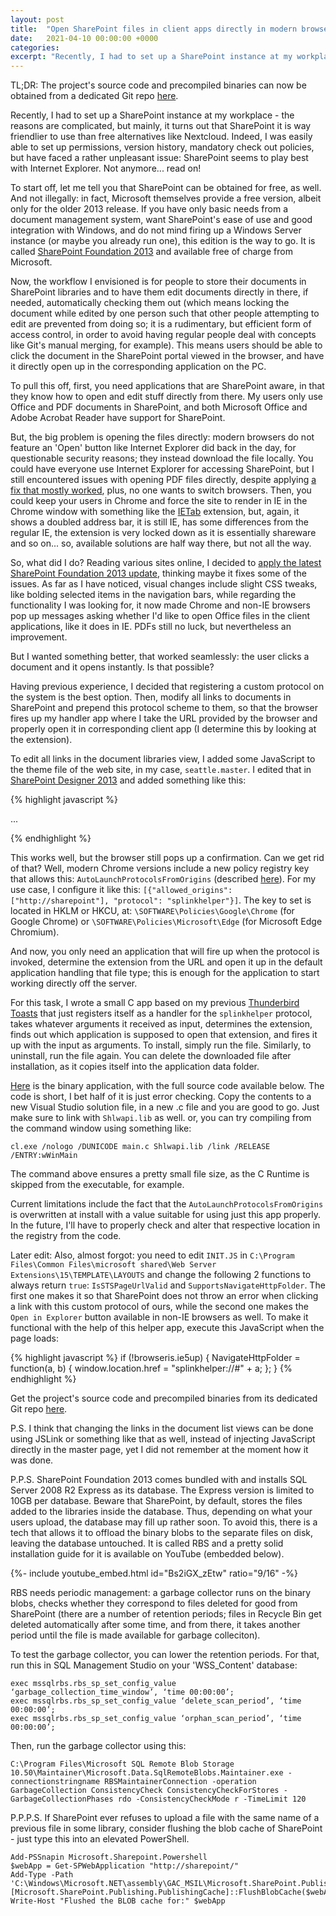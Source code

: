 ```yaml
---
layout: post
title:  "Open SharePoint files in client apps directly in modern browsers"
date:   2021-04-10 00:00:00 +0000
categories: 
excerpt: "Recently, I had to set up a SharePoint instance at my workplace - the reasons are complicated, but mainly, it turns out that SharePoint it is way friendlier to use than free alternatives like Nextcloud. Indeed, I was easily able to set up permissions, version history, mandatory check out policies, but have faced a rather unpleasant issue: SharePoint seems to play best with Internet Explorer. Not anymore... read on!"
---
```


TL;DR: The project's source code and precompiled binaries can now be obtained from a dedicated Git repo [here](https://github.com/valinet/SharePointLinkHelper).

Recently, I had to set up a SharePoint instance at my workplace - the reasons are complicated, but mainly, it turns out that SharePoint it is way friendlier to use than free alternatives like Nextcloud. Indeed, I was easily able to set up permissions, version history, mandatory check out policies, but have faced a rather unpleasant issue: SharePoint seems to play best with Internet Explorer. Not anymore... read on!

To start off, let me tell you that SharePoint can be obtained for free, as well. And not illegally: in fact, Microsoft themselves provide a free version, albeit only for the older 2013 release. If you have only basic needs from a document management system, want SharePoint's ease of use and good integration with Windows, and do not mind firing up a Windows Server instance (or maybe you already run one), this edition is the way to go. It is called [SharePoint Foundation 2013](https://www.microsoft.com/en-us/download/details.aspx?id=42039) and available free of charge from Microsoft.

Now, the workflow I envisioned is for people to store their documents in SharePoint libraries and to have them edit documents directly in there, if needed, automatically checking them out (which means locking the document while edited by one person such that other people attempting to edit are prevented from doing so; it is a rudimentary, but efficient form of access control, in order to avoid having regular people deal with concepts like Git's manual merging, for example). This means users should be able to click the document in the SharePoint portal viewed in the browser, and have it directly open up in the corresponding application on the PC.

To pull this off, first, you need applications that are SharePoint aware, in that they know how to open and edit stuff directly from there. My users only use Office and PDF documents in SharePoint, and both Microsoft Office and Adobe Acrobat Reader have support for SharePoint.

But, the big problem is opening the files directly: modern browsers do not feature an 'Open' button like Internet Explorer did back in the day, for questionable security reasons; they instead download the file locally. You could have everyone use Internet Explorer for accessing SharePoint, but I still encountered issues with opening PDF files directly, despite applying [a fix that mostly worked](https://community.adobe.com/t5/enterprise-teams/sharepoint-2013-pdf-check-out-and-open-option/td-p/5833645), plus, no one wants to switch browsers. Then, you could keep your users in Chrome and force the site to render in IE in the Chrome window with something like the [IETab](https://chrome.google.com/webstore/detail/ie-tab/hehijbfgiekmjfkfjpbkbammjbdenadd?hl=ro) extension, but, again, it shows a doubled address bar, it is still IE, has some differences from the regular IE, the extension is very locked down as it is essentially shareware and so on... so, available solutions are half way there, but not all the way.

So, what did I do? Reading various sites online, I decided to [apply the latest SharePoint Foundation 2013 update](https://support.microsoft.com/en-us/topic/march-9-2021-cumulative-update-for-sharepoint-foundation-2013-kb4493235-2d0d8fab-562c-a16b-81a9-cbe51c8f5c3d), thinking maybe it fixes some of the issues. As far as I have noticed, visual changes include slight CSS tweaks, like bolding selected items in the navigation bars, while regarding the functionality I was looking for, it now made Chrome and non-IE browsers pop up messages asking whether I'd like to open Office files in the client applications, like it does in IE. PDFs still no luck, but nevertheless an improvement.

But I wanted something better, that worked seamlessly: the user clicks a document and it opens instantly. Is that possible?

Having previous experience, I decided that registering a custom protocol on the system is the best option. Then, modify all links to documents in SharePoint and prepend this protocol scheme to them, so that the browser fires up my handler app where I take the URL provided by the browser and properly open it in corresponding client app (I determine this by looking at the extension).

To edit all links in the document libraries view, I added some JavaScript to the theme file of the web site, in my case, `seattle.master`. I edited that in [SharePoint Designer 2013](https://www.microsoft.com/en-us/download/details.aspx?id=35491) and added something like this:

{% highlight javascript %}
<script>
function LoadFunc(){
if (document.getElementById("Ribbon.Document-title"))
{
	var app_elems = document.getElementsByClassName("ms-vb");
	for (var i = 0; i < app_elems.length; i++)
	{
		app_elems[i].setAttribute("app", "");
	}
	var link_elems = document.getElementsByClassName("ms-listlink");
	for (var i = 0; i < link_elems.length; i++)
	{
		link_elems[i].setAttribute("href", "splinkhelper://" + link_elems[i].href);
	}
}
</script>
...
<body onload="LoadFunc();">
{% endhighlight %}

This works well, but the browser still pops up a confirmation. Can we get rid of that? Well, modern Chrome versions include a new policy registry key that allows this: `AutoLaunchProtocolsFromOrigins` (described [here](https://docs.microsoft.com/en-us/deployedge/microsoft-edge-policies)). For my use case, I configure it like this: `[{"allowed_origins": ["http://sharepoint"], "protocol": "splinkhelper"}]`. The key to set is located in HKLM or HKCU, at: `\SOFTWARE\Policies\Google\Chrome` (for Google Chrome) or `\SOFTWARE\Policies\Microsoft\Edge` (for Microsoft Edge Chromium).

And now, you only need an application that will fire up when the protocol is invoked, determine the extension from the URL and open it up in the default application handling that file type; this is enough for the application to start working directly off the server.

For this task, I wrote a small C app based on my previous [Thunderbird Toasts](https://github.com/valinet/ThunderbirdToasts/) that just registers itself as a handler for the `splinkhelper` protocol, takes whatever arguments it received as input, determines the extension, finds out which application is supposed to open that extension, and fires it up with the input as arguments. To install, simply run the file. Similarly, to uninstall, run the file again. You can delete the downloaded file after  installation, as it copies itself into the application data folder.

[Here]() is the binary application, with the full source code available below. The code is short, I bet half of it is just error checking. Copy the contents to a new Visual Studio solution file, in a new .c file and you are good to go. Just make sure to link with `Shlwapi.lib` as well. or, you can try compiling from the command window using something like:

`cl.exe /nologo /DUNICODE main.c Shlwapi.lib /link /RELEASE /ENTRY:wWinMain`

The command above ensures a pretty small file size, as the C Runtime is skipped from the executable, for example. 

Current limitations include the fact that the `AutoLaunchProtocolsFromOrigins` is overwritten at install with a value suitable for using just this app properly. In the future, I'll have to properly check and alter that respective location in the registry from the code.

Later edit: Also, almost forgot: you need to edit `INIT.JS` in `C:\Program Files\Common Files\microsoft shared\Web Server Extensions\15\TEMPLATE\LAYOUTS` and change the following 2 functions to always return `true`: `IsSTSPageUrlValid` and `SupportsNavigateHttpFolder`. The first one makes it so that SharePoint does not throw an error when clicking a link with this custom protocol of ours, while the second one makes the `Open in Explorer` button available in non-IE browsers as well. To make it functional with the help of this helper app, execute this JavaScript when the page loads:

{% highlight javascript %}
if (!browseris.ie5up)
{
	NavigateHttpFolder = function(a, b) { 
		window.location.href = "splinkhelper://#" + a;
	};
}
{% endhighlight %}

Get the project's source code and precompiled binaries from its dedicated Git repo [here](https://github.com/valinet/SharePointLinkHelper).

P.S. I think that changing the links in the document list views can be done using JSLink or something like that as well, instead of injecting JavaScript directly in the master page, yet I did not remember at the moment how it was done.

P.P.S. SharePoint Foundation 2013 comes bundled with and installs SQL Server 2008 R2 Express as its database. The Express version is limited to 10GB per database. Beware that SharePoint, by default, stores the files added to the libraries inside the database. Thus, depending on what your users upload, the database may fill up rather soon. To avoid this, there is a tech that allows it to offload the binary blobs to the separate files on disk, leaving the database untouched. It is called RBS and a pretty solid installation guide for it is available on YouTube (embedded below).

{%- include youtube_embed.html id="Bs2iGX_zEtw" ratio="9/16" -%}

RBS needs periodic management: a garbage collector runs on the binary blobs, checks whether they correspond to files deleted for good from SharePoint (there are a number of retention periods; files in Recycle Bin get deleted automatically after some time, and from there, it takes another period until the file is made available for garbage colleciton). 

To test the garbage collector, you can lower the retention periods. For that, run this in SQL Management Studio on your 'WSS_Content' database:

```
exec mssqlrbs.rbs_sp_set_config_value ‘garbage_collection_time_window’, ‘time 00:00:00’;
exec mssqlrbs.rbs_sp_set_config_value ‘delete_scan_period’, ‘time 00:00:00’;
exec mssqlrbs.rbs_sp_set_config_value ‘orphan_scan_period’, ‘time 00:00:00’;
```

Then, run the garbage collector using this:

```
C:\Program Files\Microsoft SQL Remote Blob Storage 10.50\Maintainer\Microsoft.Data.SqlRemoteBlobs.Maintainer.exe -connectionstringname RBSMaintainerConnection -operation GarbageCollection ConsistencyCheck ConsistencyCheckForStores -GarbageCollectionPhases rdo -ConsistencyCheckMode r -TimeLimit 120
```

P.P.P.S. If SharePoint ever refuses to upload a file with the same name of a previous file in some library, consider flushing the blob cache of SharePoint - just type this into an elevated PowerShell.

```
Add-PSSnapin Microsoft.Sharepoint.Powershell
$webApp = Get-SPWebApplication "http://sharepoint/"
Add-Type -Path 'C:\Windows\Microsoft.NET\assembly\GAC_MSIL\Microsoft.SharePoint.Publishing\v4.0_15.0.0.0__71e9bce111e9429c\Microsoft.SharePoint.Publishing.dll'
[Microsoft.SharePoint.Publishing.PublishingCache]::FlushBlobCache($webApp)
Write-Host "Flushed the BLOB cache for:" $webApp
```

